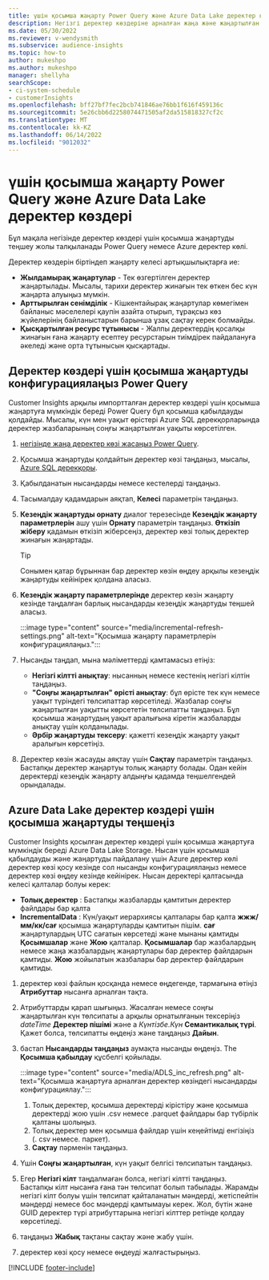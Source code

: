 ```yaml
---
title: үшін қосымша жаңарту Power Query және Azure Data Lake деректер көздері
description: Негізгі деректер көздеріне арналған жаңа және жаңартылған деректерді жаңартыңыз Power Query немесе Azure деректер көлінің деректер көздері.
ms.date: 05/30/2022
ms.reviewer: v-wendysmith
ms.subservice: audience-insights
ms.topic: how-to
author: mukeshpo
ms.author: mukeshpo
manager: shellyha
searchScope:
- ci-system-schedule
- customerInsights
ms.openlocfilehash: bff27bf7fec2bcb741846ae76bb1f616f459136c
ms.sourcegitcommit: 5e26cbb6d2258074471505af2da515818327cf2c
ms.translationtype: MT
ms.contentlocale: kk-KZ
ms.lasthandoff: 06/14/2022
ms.locfileid: "9012032"
---
```

# <a name="incremental-refresh-for-power-query-and-azure-data-lake-data-sources"></a>үшін қосымша жаңарту Power Query және Azure Data Lake деректер көздері

Бұл мақала негізінде деректер көздері үшін қосымша жаңартуды теңшеу жолы талқыланады Power Query немесе Azure деректер көлі.

Деректер көздерін біртіндеп жаңарту келесі артықшылықтарға ие:

- **Жылдамырақ жаңартулар** - Тек өзгертілген деректер жаңартылады. Мысалы, тарихи деректер жинағын тек өткен бес күн жаңарта алуыңыз мүмкін.
- **Арттырылған сенімділік** - Кішкентайырақ жаңартулар көмегімен байланыс мәселелері қаупін азайта отырып, тұрақсыз көз жүйелерінің байланыстарын барынша ұзақ сақтау керек болмайды.
- **Қысқартылған ресурс тұтынысы** - Жалпы деректердің қосалқы жинағын ғана жаңарту есептеу ресурстарын тиімдірек пайдалануға әкеледі және орта тұтынысын қысқартады.

## <a name="configure-incremental-refresh-for-data-sources-based-on-power-query"></a>Деректер көздері үшін қосымша жаңартуды конфигурациялаңыз Power Query

Customer Insights арқылы импортталған деректер көздері үшін қосымша жаңартуға мүмкіндік береді Power Query бұл қосымша қабылдауды қолдайды. Мысалы, күн мен уақыт өрістері Azure SQL дерекқорларында деректер жазбаларының соңғы жаңартылған уақыты көрсетілген.

1. [негізінде жаңа деректер көзі жасаңыз Power Query](connect-power-query.md).

1. Қосымша жаңартуды қолдайтын деректер көзі таңдаңыз, мысалы, [Azure SQL дерекқоры](/power-query/connectors/azuresqldatabase).

1. Қабылданатын нысандарды немесе кестелерді таңдаңыз.

1. Тасымалдау қадамдарын аяқтап, **Келесі** параметрін таңдаңыз.

1. **Кезеңдік жаңартуды орнату** диалог терезесінде **Кезеңдік жаңарту параметрлерін** ашу үшін **Орнату** параметрін таңдаңыз. **Өткізіп жіберу** қадамын өткізіп жіберсеңіз, деректер көзі толық деректер жинағын жаңартады.
   > [!TIP]
   > Сонымен қатар бұрыннан бар деректер көзін өңдеу арқылы кезеңдік жаңартуды кейінірек қолдана аласыз.

1. **Кезеңдік жаңарту параметрлерінде** деректер көзін жаңарту кезінде таңдалған барлық нысандарды кезеңдік жаңартуды теңшей аласыз.

   :::image type="content" source="media/incremental-refresh-settings.png" alt-text="Қосымша жаңарту параметрлерін конфигурациялаңыз.":::

1. Нысанды таңдап, мына мәліметтерді қамтамасыз етіңіз:

   - **Негізгі кілтті анықтау**: нысанның немесе кестенің негізгі кілтін таңдаңыз.
   - **"Соңғы жаңартылған" өрісті анықтау**: бұл өрісте тек күн немесе уақыт түріндегі төлсипаттар көрсетіледі. Жазбалар соңғы жаңартылған уақытты көрсететін төлсипатты таңдаңыз. Бұл қосымша жаңартудың уақыт аралығына кіретін жазбаларды анықтау үшін қолданылады.
   - **Әрбір жаңартуды тексеру**: қажетті кезеңдік жаңарту уақыт аралығын көрсетіңіз.

1. Деректер көзін жасауды аяқтау үшін **Сақтау** параметрін таңдаңыз. Бастапқы деректер жаңартуы толық жаңарту болады. Одан кейін деректерді кезеңдік жаңарту алдыңғы қадамда теңшелгендей орындалады.

## <a name="configure-incremental-refresh-for-azure-data-lake-data-sources"></a>Azure Data Lake деректер көздері үшін қосымша жаңартуды теңшеңіз

Customer Insights қосылған деректер көздері үшін қосымша жаңартуға мүмкіндік береді Azure Data Lake Storage. Нысан үшін қосымша қабылдауды және жаңартуды пайдалану үшін Azure деректер көлі деректер көзі қосу кезінде сол нысанды конфигурациялаңыз немесе деректер көзі өңдеу кезінде кейінірек. Нысан деректері қалтасында келесі қалталар болуы керек:

- **Толық деректер** : Бастапқы жазбаларды қамтитын деректер файлдары бар қалта
- **IncrementalData** : Күн/уақыт иерархиясы қалталары бар қалта **жжж/мм/кк/сағ** қосымша жаңартуларды қамтитын пішім. **сағ** жаңартулардың UTC сағатын көрсетеді және мынаны қамтиды **Қосымшалар** және **Жою** қалталар. **Қосымшалар** бар жазбалардың немесе жаңа жазбалардың жаңартулары бар деректер файлдарын қамтиды. **Жою** жойылатын жазбалары бар деректер файлдарын қамтиды.

1. деректер көзі файлын қосқанда немесе өңдегенде, тармағына өтіңіз **Атрибуттар** нысанға арналған тақта.

1. Атрибуттарды қарап шығыңыз. Жасалған немесе соңғы жаңартылған күн төлсипаты a арқылы орнатылғанын тексеріңіз *dateTime* **Деректер пішімі** және а *Күнтізбе.Күн* **Семантикалық түрі**. Қажет болса, төлсипатты өңдеңіз және таңдаңыз **Дайын**.

1. бастап **Нысандарды таңдаңыз** аумақта нысанды өңдеңіз. The **Қосымша қабылдау** құсбелгі қойылады.

   :::image type="content" source="media/ADLS_inc_refresh.png" alt-text="Қосымша жаңартуға арналған деректер көзіндегі нысандарды конфигурациялау.":::

   1. Толық деректер, қосымша деректерді кірістіру және қосымша деректерді жою үшін .csv немесе .parquet файлдары бар түбірлік қалтаны шолыңыз.
   1. Толық деректер мен қосымша файлдар үшін кеңейтімді енгізіңіз (\. csv немесе\. паркет).
   1. **Сақтау** пәрменін таңдаңыз.

1. Үшін **Соңғы жаңартылған**, күн уақыт белгісі төлсипатын таңдаңыз.

1. Егер **Негізгі кілт** таңдалмаған болса, негізгі кілтті таңдаңыз. Бастапқы кілт нысанға ғана тән төлсипат болып табылады. Жарамды негізгі кілт болуы үшін төлсипат қайталанатын мәндерді, жетіспейтін мәндерді немесе бос мәндерді қамтымауы керек. Жол, бүтін және GUID деректер түрі атрибуттарына негізгі кілттер ретінде қолдау көрсетіледі.

1. таңдаңыз **Жабық** тақтаны сақтау және жабу үшін.

1. деректер көзі қосу немесе өңдеуді жалғастырыңыз.

[!INCLUDE [footer-include](includes/footer-banner.md)]

